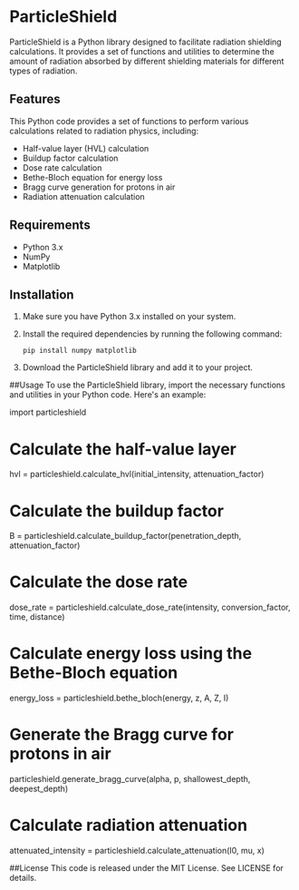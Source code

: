 # ParticleShield

ParticleShield is a Python library designed to facilitate radiation shielding calculations. It provides a set of functions and utilities to determine the amount of radiation absorbed by different shielding materials for different types of radiation.

## Features

This Python code provides a set of functions to perform various calculations related to radiation physics, including:

- Half-value layer (HVL) calculation
- Buildup factor calculation
- Dose rate calculation
- Bethe-Bloch equation for energy loss
- Bragg curve generation for protons in air
- Radiation attenuation calculation

## Requirements

- Python 3.x
- NumPy
- Matplotlib

## Installation

1. Make sure you have Python 3.x installed on your system.

2. Install the required dependencies by running the following command:

   ```shell
   pip install numpy matplotlib
3. Download the ParticleShield library and add it to your project.

##Usage
To use the ParticleShield library, import the necessary functions and utilities in your Python code. Here's an example:

import particleshield

# Calculate the half-value layer
hvl = particleshield.calculate_hvl(initial_intensity, attenuation_factor)

# Calculate the buildup factor
B = particleshield.calculate_buildup_factor(penetration_depth, attenuation_factor)

# Calculate the dose rate
dose_rate = particleshield.calculate_dose_rate(intensity, conversion_factor, time, distance)

# Calculate energy loss using the Bethe-Bloch equation
energy_loss = particleshield.bethe_bloch(energy, z, A, Z, I)

# Generate the Bragg curve for protons in air
particleshield.generate_bragg_curve(alpha, p, shallowest_depth, deepest_depth)

# Calculate radiation attenuation
attenuated_intensity = particleshield.calculate_attenuation(I0, mu, x)

##License
This code is released under the MIT License. See LICENSE for details.
